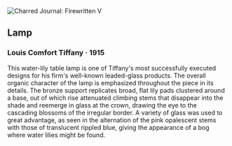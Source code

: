 <div class="artwork-of-the-day">
  <div class="container">
    <div class="img-wrapper">
      <img
        src="https://uploads1.wikiart.org/images/louis-comfort-tiffany/lamp-1915.jpg"
        alt="Charred Journal: Firewritten V" />
    </div>
    <div class="artwork-detail">
      <div class="artwork-origin"> 
        <h2 class="artwork-name">Lamp</h2>
        <h3 class="artist">
          Louis Comfort Tiffany
                    ·  1915
        </h3>
      </div>
      <p class="description">
        <span class="artwork-description-text ng-binding" ng-bind-html="viewModel.ArtworkOfTheDay.Description | unsafe">This water-lily table lamp is one of Tiffany's most successfully executed designs for his firm's well-known leaded-glass products. The overall organic character of the lamp is emphasized throughout the piece in its details. The bronze support replicates broad, flat lily pads clustered around a base, out of which rise attenuated climbing stems that disappear into the shade and reemerge in glass at the crown, drawing the eye to the cascading blossoms of the irregular border. A variety of glass was used to great advantage, as seen in the alternation of the pink opalescent stems with those of translucent rippled blue, giving the appearance of a bog where water lilies might be found.</span>
                        <div class="text-shadow-container" ng-show="showShadow" style=""></div>
      </p>
    </div>
  </div>

</div>
